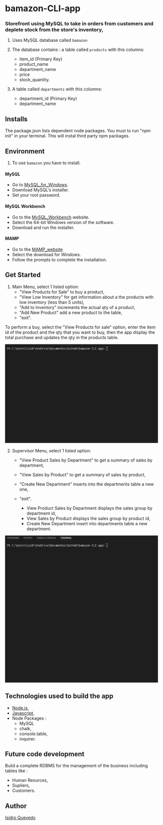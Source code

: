 # bamazon-CLI-app
### Storefront using MySQL to take in orders from customers and deplete stock from the store's inventory, 

1. Uses MySQL database called `bamazon`
   
2. The database contains : a table called `products` with this columns:

    - item_id (Primary Key)
    - product_name
    - department_name
    - price
    - stock_quantity.
  
2. A table called `departments` with this columns:

    - department_id (Primary Key)
    - department_name

## Installs

The package.json lists dependent node packages. You must to run "npm init" in your terminal. This will instal third party npm packages.

## Environment

1. To use `bamazon` you have to install.

#### MySQL
   - Go to [MySQL_for_Windows](https://dev.mysql.com/downloads/installer).
   - Download MySQL’s installer.
   - Set your root password.
   
#### MySQL Workbench
   - Go to the [MySQL_Workbench](https://dev.mysql.com/downloads/workbench) website.
   - Select the 64-bit Windows version of the software.
   - Download and run the installer.

#### MAMP
   - Go to the [MAMP_website](https://www.mamp.info/en/downloads/)
   - Select the download for Windows.
   - Follow the prompts to complete the installation. 

## Get Started

1. Main Menu, select 1 listed option:
   - "View Products for Sale" to buy a product,
   - "View Low Inventory" for get information about a the products with low inventory (less than 5 units),
   - "Add to Inventory" increments the actual qty of a product,
   - "Add New Product" add a new product to the table,
   -  "exit".


To perform a buy, select the "View Products for sale" option, enter the item id of the product and the qty that you want to buy, then the app display the total purchase and updates the qty in the products table.

![](./gif/View_products_for_sale.gif)

2. Supervisor Menu, select 1 listed option:
   - "View Product Sales by Department" to get a summary of sales by department,
   - "View Sales by Product" to get a summary of sales by product,
   - "Create New Department" inserts into the departments table a new one,
   -  "exit".
   
      - View Product Sales by Department displays the sales group by department id,
      - View Sales by Product displays the sales group by product id,
      - Create New Department insert into departments table a new department.
  
![](./gif/Supervisor_menu.gif)

## Technologies used to build the app

   - [Node.js,](https://nodejs.org/en/)
   - [Javascript,](https://www.w3schools.com/js/default.asp)
   - Node Packages :
     - MySQL
     - chalk,
     - console.table,
     - inquirer.

## Future code development

Build a complete RDBMS for the management of the business including tables like :
   - Human Reources,
   - Supliers,
   - Customers.

## Author

[Isidro Quevedo](https://iquevedom.github.io/My_Bio/)


